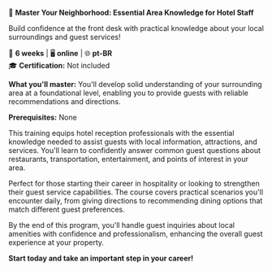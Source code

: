 🚀 **Master Your Neighborhood: Essential Area Knowledge for Hotel Staff**

Build confidence at the front desk with practical knowledge about your local surroundings and guest services!

📅 **6 weeks** | 🖥 **online** | 🌐 **pt-BR**  
🎓 **Certification:** Not included

**What you'll master:**
You'll develop solid understanding of your surrounding area at a foundational level, enabling you to provide guests with reliable recommendations and directions.

**Prerequisites:**
None

This training equips hotel reception professionals with the essential knowledge needed to assist guests with local information, attractions, and services. You'll learn to confidently answer common guest questions about restaurants, transportation, entertainment, and points of interest in your area.

Perfect for those starting their career in hospitality or looking to strengthen their guest service capabilities. The course covers practical scenarios you'll encounter daily, from giving directions to recommending dining options that match different guest preferences.

By the end of this program, you'll handle guest inquiries about local amenities with confidence and professionalism, enhancing the overall guest experience at your property.

**Start today and take an important step in your career!**